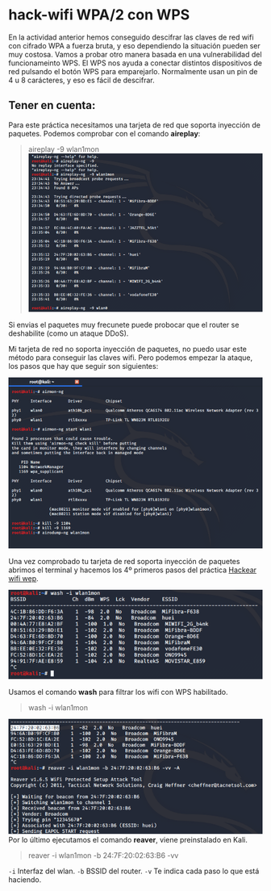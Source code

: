 # hack-wifi WPA/2 con WPS

En la actividad anterior hemos conseguido descifrar las claves de red wifi con cifrado WPA a fuerza bruta, y eso dependiendo la situación pueden ser muy costosa. Vamos a probar otro manera basada en una vulnerabilidad del funcionameinto WPS. El WPS nos ayuda a conectar distintos dispositivos de red pulsando el botón WPS para emparejarlo. Normalmente usan un pin de 4 u 8 carácteres, y eso es fácil de descifrar.

## Tener en cuenta:
Para este práctica necesitamos una tarjeta de red que soporta inyección de paquetes. Podemos comprobar con el comando **aireplay**:
>aireplay -9 wlan1mon
![refresca la página para cargar el imágen](imagen/wps4.png)

Si envias el paquetes muy frecunete puede probocar que el router se deshabilite (como un ataque DDoS).


Mi tarjeta de red no soporta inyección de paquetes, no puedo usar este método para conseguir las claves wifi. Pero podemos empezar la ataque, los pasos que hay que seguir son siguientes:

![refresca la página para cargar el imágen](imagen/wps1.png)

Una vez comprobado tu tarjeta de red soporta inyección de paquetes abrimos el terminal y hacemos los 4º primeros pasos del práctica [Hackear wifi wep](https://nswhuei.github.io/hack-wifi/ActividadRQ3.1).


![refresca la página para cargar el imágen](imagen/wps2.png)

Usamos el comando **wash** para filtrar los wifi con WPS habilitado. 
>wash -i wlan1mon

![refresca la página para cargar el imágen](imagen/wps3.png)
Por lo último ejecutamos el comando **reaver**, viene preinstalado en Kali.

>reaver -i wlan1mon -b 24:7F:20:02:63:B6 -vv

```-i``` Interfaz del wlan.
```-b``` BSSID del router.
```-v``` Te indica cada paso lo que está haciendo.
